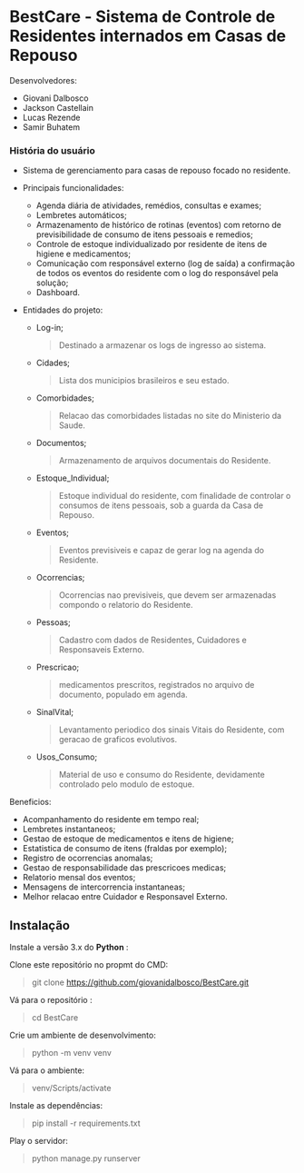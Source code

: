 # BestCare - Sistema de Controle de Residentes internados em Casas de Repouso

Desenvolvedores:
- Giovani Dalbosco
- Jackson Castellain
- Lucas Rezende
- Samir Buhatem

### História do usuário
- Sistema de gerenciamento para casas de repouso focado no residente. 
- Principais funcionalidades:
  - Agenda diária de atividades, remédios, consultas e exames;
  - Lembretes automáticos;
  - Armazenamento de histórico de rotinas (eventos) com retorno de previsibilidade de consumo de itens pessoais e remedios;
  - Controle de estoque individualizado por residente de itens de higiene e medicamentos;
  - Comunicação com responsável externo (log de saída) a confirmação de todos os eventos do residente com o log do responsável pela solução;
  - Dashboard.

- Entidades do projeto:
  - Log-in;
    > Destinado a armazenar os logs de ingresso ao sistema.
  - Cidades;
    > Lista dos municipios brasileiros e seu estado.
  - Comorbidades;
    > Relacao das comorbidades listadas no site do Ministerio da Saude.
  - Documentos;
    > Armazenamento de arquivos documentais do Residente.
  - Estoque_Individual;
    > Estoque individual do residente, com finalidade de controlar o consumos de itens pessoais, sob a guarda da Casa de Repouso.
  - Eventos;
    > Eventos previsiveis e capaz de gerar log na agenda do Residente.
  - Ocorrencias;
    > Ocorrencias nao previsiveis, que devem ser armazenadas compondo o relatorio do Residente.
  - Pessoas;
    > Cadastro com dados de Residentes, Cuidadores e Responsaveis Externo.
  - Prescricao;
    > medicamentos prescritos, registrados no arquivo de documento, populado em agenda. 
  - SinalVital;
    > Levantamento periodico dos sinais Vitais do Residente, com geracao de graficos evolutivos.
  - Usos_Consumo;
    > Material de uso e consumo do Residente, devidamente controlado pelo modulo de estoque.

Beneficios:
  - Acompanhamento do residente em tempo real;
  - Lembretes instantaneos;
  - Gestao de estoque de medicamentos e itens de higiene;
  - Estatistica de consumo de itens (fraldas por exemplo);
  - Registro de ocorrencias anomalas;
  - Gestao de responsabilidade das prescricoes medicas;
  - Relatorio mensal dos eventos;
  - Mensagens de intercorrencia instantaneas;
  - Melhor relacao entre Cuidador e Responsavel Externo.

## Instalação

Instale a versão 3.x do **Python** :

Clone este repositório no propmt do CMD: 
>git clone https://github.com/giovanidalbosco/BestCare.git

Vá para o repositório :
>cd BestCare

Crie um ambiente de desenvolvimento: 
> python -m venv venv

Vá para o ambiente:
> venv/Scripts/activate

Instale as dependências:
> pip install -r requirements.txt

Play o servidor: 
> python manage.py runserver